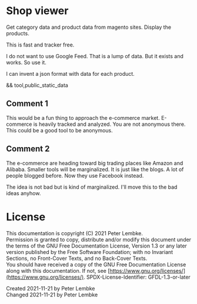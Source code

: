 # Shop viewer
Get category data and product data from magento sites.
Display the products.

This is fast and tracker free.

I do not want to use Google Feed. That is a lump of data. But it exists and works. So use it.

I can invent a json format with data for each product.

&& tool,public_static_data

## Comment 1
This would be a fun thing to approach the e-commerce market. E-commerce is heavily tracked and analyzed. You are not anonymous there. This could be a good tool to be anonymous.

## Comment 2
The e-commerce are heading toward big trading places like Amazon and Alibaba. Smaller tools will be marginalized. It is just like the blogs. A lot of people blogged before. Now they use Facebook instead.

The idea is not bad but is kind of marginalized.
I'll move this to the bad ideas anyhow.

# License
This documentation is copyright (C) 2021 Peter Lembke.  
Permission is granted to copy, distribute and/or modify this document under the terms of the GNU Free Documentation License, Version 1.3 or any later version published by the Free Software Foundation; with no Invariant Sections, no Front-Cover Texts, and no Back-Cover Texts.  
You should have received a copy of the GNU Free Documentation License along with this documentation. If not, see [https://www.gnu.org/licenses/](https://www.gnu.org/licenses/).  SPDX-License-Identifier: GFDL-1.3-or-later

Created 2021-11-21 by Peter Lembke  
Changed 2021-11-21 by Peter Lembke  
